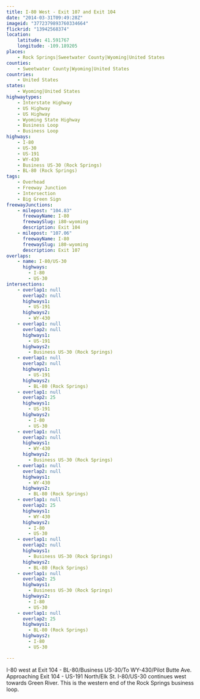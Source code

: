 ```yaml
---
title: I-80 West - Exit 107 and Exit 104
date: "2014-03-31T09:49:28Z"
imageid: "3772379893760334664"
flickrid: "13942568374"
location:
    latitude: 41.591767
    longitude: -109.189205
places:
    - Rock Springs|Sweetwater County|Wyoming|United States
counties:
    - Sweetwater County|Wyoming|United States
countries:
    - United States
states:
    - Wyoming|United States
highwaytypes:
    - Interstate Highway
    - US Highway
    - US Highway
    - Wyoming State Highway
    - Business Loop
    - Business Loop
highways:
    - I-80
    - US-30
    - US-191
    - WY-430
    - Business US-30 (Rock Springs)
    - BL-80 (Rock Springs)
tags:
    - Overhead
    - Freeway Junction
    - Intersection
    - Big Green Sign
freewayJunctions:
    - milepost: "104.83"
      freewayName: I-80
      freewaySlug: i80-wyoming
      description: Exit 104
    - milepost: "107.06"
      freewayName: I-80
      freewaySlug: i80-wyoming
      description: Exit 107
overlaps:
    - name: I-80/US-30
      highways:
        - I-80
        - US-30
intersections:
    - overlap1: null
      overlap2: null
      highways1:
        - US-191
      highways2:
        - WY-430
    - overlap1: null
      overlap2: null
      highways1:
        - US-191
      highways2:
        - Business US-30 (Rock Springs)
    - overlap1: null
      overlap2: null
      highways1:
        - US-191
      highways2:
        - BL-80 (Rock Springs)
    - overlap1: null
      overlap2: 25
      highways1:
        - US-191
      highways2:
        - I-80
        - US-30
    - overlap1: null
      overlap2: null
      highways1:
        - WY-430
      highways2:
        - Business US-30 (Rock Springs)
    - overlap1: null
      overlap2: null
      highways1:
        - WY-430
      highways2:
        - BL-80 (Rock Springs)
    - overlap1: null
      overlap2: 25
      highways1:
        - WY-430
      highways2:
        - I-80
        - US-30
    - overlap1: null
      overlap2: null
      highways1:
        - Business US-30 (Rock Springs)
      highways2:
        - BL-80 (Rock Springs)
    - overlap1: null
      overlap2: 25
      highways1:
        - Business US-30 (Rock Springs)
      highways2:
        - I-80
        - US-30
    - overlap1: null
      overlap2: 25
      highways1:
        - BL-80 (Rock Springs)
      highways2:
        - I-80
        - US-30

---
```

I-80 west at Exit 104 - BL-80/Business US-30/To WY-430/Pilot Butte Ave.  Approaching Exit 104 - US-191 North/Elk St.  I-80/US-30 continues west towards Green River.  This is the western end of the Rock Springs business loop.